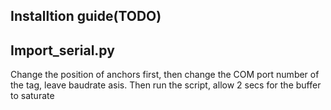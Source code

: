 ## Installtion guide(TODO)
## Import_serial.py 
Change the position of anchors first, then change the COM port number of the tag, leave baudrate asis. Then run the script, allow 2 secs for the buffer to saturate 
